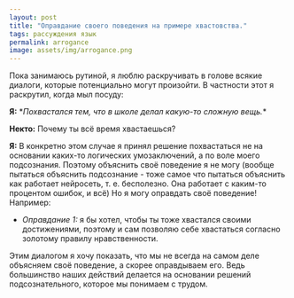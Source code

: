 ```yaml
---
layout: post
title: "Оправдание своего поведения на примере хвастовства."
tags: рассуждения язык
permalink: arrogance
image: assets/img/arrogance.png
---
```


Пока занимаюсь рутиной, я люблю раскручивать в голове всякие диалоги, которые потенциально могут произойти. В частности этот я раскрутил, когда мыл посуду:

**Я:** \**Похвастался тем, что в школе делал какую-то сложную вещь.*\*

**Некто:** Почему ты всё время хвастаешься?

**Я:** В конкретно этом случае я принял решение похвастаться не на основании каких-то логических умозаключений, а по воле моего подсознания. Поэтому объяснить своё поведение я не могу (вообще пытаться объяснить подсознание - тоже самое что пытаться объяснить как работает нейросеть, т. е. бесполезно. Она работает с каким-то процентом ошибок, и всё) Но я могу оправдать своё поведение! Например:
- *Оправдание 1:* я бы хотел, чтобы ты тоже хвастался своими достижениями, поэтому и сам позволяю себе хвастаться согласно золотому правилу нравственности.

Этим диалогом я хочу показать, что мы не всегда на самом деле объясняем своё поведение, а скорее оправдываем его. Ведь большинство наших действий делается на основании решений подсознательного, которое мы понимаем с трудом.